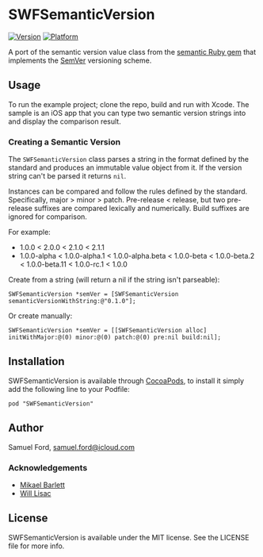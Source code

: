 # SWFSemanticVersion

[![Version](http://cocoapod-badges.herokuapp.com/v/SWFSemanticVersion/badge.png)](http://cocoadocs.org/docsets/SWFSemanticVersion)
[![Platform](http://cocoapod-badges.herokuapp.com/p/SWFSemanticVersion/badge.png)](http://cocoadocs.org/docsets/SWFSemanticVersion)

A port of the semantic version value class from the [semantic Ruby gem](https://github.com/jlindsey/semantic) that implements the [SemVer](http://semver.org) versioning scheme.

## Usage

To run the example project; clone the repo, build and run with Xcode. The sample is an iOS app that you can type two semantic version strings into and display the comparison result.

### Creating a Semantic Version

The `SWFSemanticVersion` class parses a string in the format defined by the standard and produces an immutable value object from it. If the version string can't be parsed it returns `nil`.

Instances can be compared and follow the rules defined by the standard. Specifically, major > minor > patch. Pre-release < release, but two pre-release suffixes are compared lexically and numerically. Build suffixes are ignored for comparison.

For example:

* 1.0.0 < 2.0.0 < 2.1.0 < 2.1.1
* 1.0.0-alpha < 1.0.0-alpha.1 < 1.0.0-alpha.beta < 1.0.0-beta < 1.0.0-beta.2 < 1.0.0-beta.11 < 1.0.0-rc.1 < 1.0.0

Create from a string (will return a nil if the string isn't parseable):

```objc
SWFSemanticVersion *semVer = [SWFSemanticVersion semanticVersionWithString:@"0.1.0"];
```

Or create manually:

```objc
SWFSemanticVersion *semVer = [[SWFSemanticVersion alloc] initWithMajor:@(0) minor:@(0) patch:@(0) pre:nil build:nil];
```

## Installation

SWFSemanticVersion is available through [CocoaPods](http://cocoapods.org), to install
it simply add the following line to your Podfile:

    pod "SWFSemanticVersion"

## Author

Samuel Ford, samuel.ford@icloud.com

### Acknowledgements

* [Mikael Barlett](https://github.com/samuelwford/SWFSemanticVersion/pull/1)
* [Will Lisac](https://github.com/samuelwford/SWFSemanticVersion/pull/2)

## License

SWFSemanticVersion is available under the MIT license. See the LICENSE file for more info.

